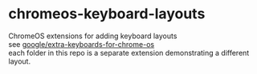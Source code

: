 # chromeos-keyboard-layouts
ChromeOS extensions for adding keyboard layouts  
see [google/extra-keyboards-for-chrome-os](https://github.com/google/extra-keyboards-for-chrome-os)  
each folder in this repo is a separate extension demonstrating a different layout.
